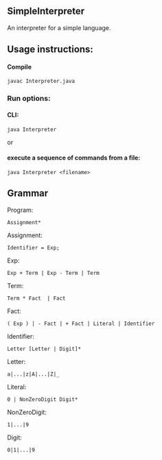 ## SimpleInterpreter

An interpreter for a simple language.


## Usage instructions:
	
#### Compile

	javac Interpreter.java

### Run options:

#### CLI:
	
	java Interpreter

or

#### execute a sequence of commands from a file:

	java Interpreter <filename>


## Grammar

Program:

	Assignment*

Assignment:

	Identifier = Exp;

Exp: 

	Exp + Term | Exp - Term | Term

Term:

	Term * Fact  | Fact

Fact:

	( Exp ) | - Fact | + Fact | Literal | Identifier

Identifier:

	Letter [Letter | Digit]*

Letter:

	a|...|z|A|...|Z|_

Literal:

	0 | NonZeroDigit Digit*	

NonZeroDigit:

	1|...|9

Digit:

	0|1|...|9